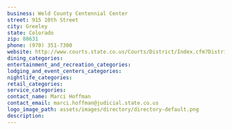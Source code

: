 ```yaml
---
business: Weld County Centennial Center
street: 915 10th Street
city: Greeley
state: Colorado
zip: 80631
phone: (970) 351-7300
website: http://www.courts.state.co.us/Courts/District/Index.cfm?District_ID=19
dining_categories: 
entertainment_and_recreation_categories: 
lodging_and_event_centers_categories: 
nightlife_categories: 
retail_categories: 
service_categories: 
contact_name: Marci Hoffman
contact_email: marci.hoffman@judicial.state.co.us
logo_image_path: assets/images/directory/directory-default.png
description: 
---
```

